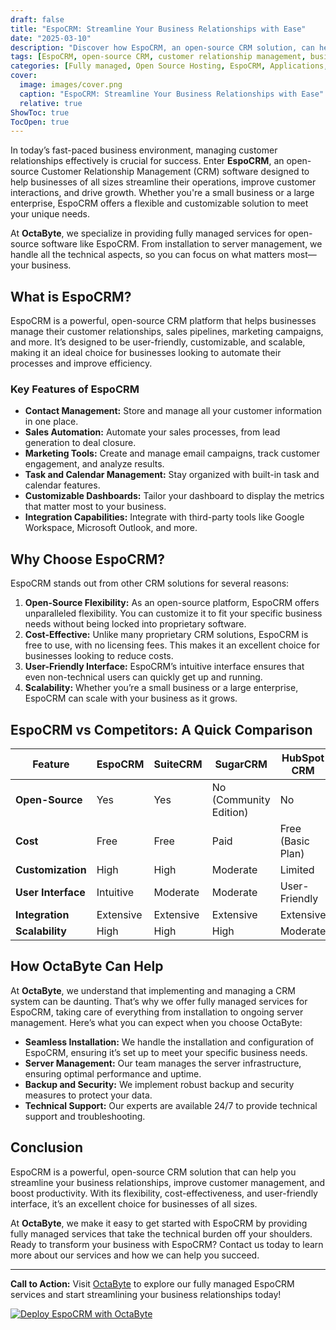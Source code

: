 ```yaml
---
draft: false
title: "EspoCRM: Streamline Your Business Relationships with Ease"
date: "2025-03-10"
description: "Discover how EspoCRM, an open-source CRM solution, can help you streamline your business relationships, improve customer management, and boost productivity. Learn why OctaByte is your go-to partner for fully managed EspoCRM services."
tags: [EspoCRM, open-source CRM, customer relationship management, business automation, OctaByte, managed CRM services, EspoCRM vs competitors, CRM software comparison]
categories: [Fully managed, Open Source Hosting, EspoCRM, Applications, Crm Erp]
cover:
  image: images/cover.png
  caption: "EspoCRM: Streamline Your Business Relationships with Ease"
  relative: true
ShowToc: true
TocOpen: true
---
```



In today’s fast-paced business environment, managing customer relationships effectively is crucial for success. Enter **EspoCRM**, an open-source Customer Relationship Management (CRM) software designed to help businesses of all sizes streamline their operations, improve customer interactions, and drive growth. Whether you're a small business or a large enterprise, EspoCRM offers a flexible and customizable solution to meet your unique needs.

At **OctaByte**, we specialize in providing fully managed services for open-source software like EspoCRM. From installation to server management, we handle all the technical aspects, so you can focus on what matters most—your business.

## What is EspoCRM?

EspoCRM is a powerful, open-source CRM platform that helps businesses manage their customer relationships, sales pipelines, marketing campaigns, and more. It’s designed to be user-friendly, customizable, and scalable, making it an ideal choice for businesses looking to automate their processes and improve efficiency.

### Key Features of EspoCRM

- **Contact Management:** Store and manage all your customer information in one place.
- **Sales Automation:** Automate your sales processes, from lead generation to deal closure.
- **Marketing Tools:** Create and manage email campaigns, track customer engagement, and analyze results.
- **Task and Calendar Management:** Stay organized with built-in task and calendar features.
- **Customizable Dashboards:** Tailor your dashboard to display the metrics that matter most to your business.
- **Integration Capabilities:** Integrate with third-party tools like Google Workspace, Microsoft Outlook, and more.

## Why Choose EspoCRM?

EspoCRM stands out from other CRM solutions for several reasons:

1. **Open-Source Flexibility:** As an open-source platform, EspoCRM offers unparalleled flexibility. You can customize it to fit your specific business needs without being locked into proprietary software.
2. **Cost-Effective:** Unlike many proprietary CRM solutions, EspoCRM is free to use, with no licensing fees. This makes it an excellent choice for businesses looking to reduce costs.
3. **User-Friendly Interface:** EspoCRM’s intuitive interface ensures that even non-technical users can quickly get up and running.
4. **Scalability:** Whether you’re a small business or a large enterprise, EspoCRM can scale with your business as it grows.

## EspoCRM vs Competitors: A Quick Comparison

| Feature                | EspoCRM               | SuiteCRM              | SugarCRM              | HubSpot CRM           |
|------------------------|-----------------------|-----------------------|-----------------------|-----------------------|
| **Open-Source**        | Yes                   | Yes                   | No (Community Edition)| No                    |
| **Cost**               | Free                  | Free                  | Paid                  | Free (Basic Plan)     |
| **Customization**      | High                  | High                  | Moderate              | Limited               |
| **User Interface**     | Intuitive             | Moderate              | Moderate              | User-Friendly         |
| **Integration**        | Extensive             | Extensive             | Extensive             | Extensive             |
| **Scalability**        | High                  | High                  | High                  | Moderate              |

## How OctaByte Can Help

At **OctaByte**, we understand that implementing and managing a CRM system can be daunting. That’s why we offer fully managed services for EspoCRM, taking care of everything from installation to ongoing server management. Here’s what you can expect when you choose OctaByte:

- **Seamless Installation:** We handle the installation and configuration of EspoCRM, ensuring it’s set up to meet your specific business needs.
- **Server Management:** Our team manages the server infrastructure, ensuring optimal performance and uptime.
- **Backup and Security:** We implement robust backup and security measures to protect your data.
- **Technical Support:** Our experts are available 24/7 to provide technical support and troubleshooting.

## Conclusion

EspoCRM is a powerful, open-source CRM solution that can help you streamline your business relationships, improve customer management, and boost productivity. With its flexibility, cost-effectiveness, and user-friendly interface, it’s an excellent choice for businesses of all sizes.

At **OctaByte**, we make it easy to get started with EspoCRM by providing fully managed services that take the technical burden off your shoulders. Ready to transform your business with EspoCRM? Contact us today to learn more about our services and how we can help you succeed.

---

**Call to Action:** Visit [OctaByte](https://octabyte.io) to explore our fully managed EspoCRM services and start streamlining your business relationships today!

[![Deploy EspoCRM with OctaByte](/images/deploy-on-octabyte.png)](https://octabyte.io/fully-managed-open-source-services/applications/crm-erp/espocrm)